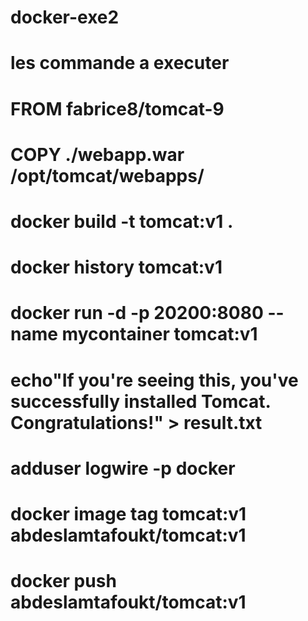 # docker-exe2
# les commande a executer 

# FROM fabrice8/tomcat-9
# COPY ./webapp.war /opt/tomcat/webapps/
# docker build -t tomcat:v1 .
# docker history tomcat:v1
# docker run -d -p 20200:8080 --name mycontainer tomcat:v1
# echo"If you're seeing this, you've successfully installed Tomcat. Congratulations!" > result.txt
# adduser logwire -p docker
# docker image tag tomcat:v1 abdeslamtafoukt/tomcat:v1
# docker push abdeslamtafoukt/tomcat:v1

